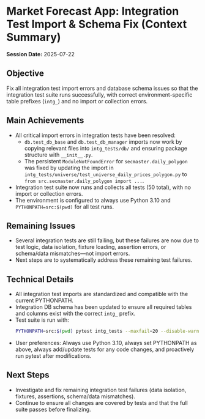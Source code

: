 # Market Forecast App: Integration Test Import & Schema Fix (Context Summary)

**Session Date:** 2025-07-22

## Objective
Fix all integration test import errors and database schema issues so that the integration test suite runs successfully, with correct environment-specific table prefixes (`intg_`) and no import or collection errors.

## Main Achievements
- All critical import errors in integration tests have been resolved:
  - `db.test_db_base` and `db.test_db_manager` imports now work by copying relevant files into `intg_tests/db/` and ensuring package structure with `__init__.py`.
  - The persistent `ModuleNotFoundError` for `secmaster.daily_polygon` was fixed by updating the import in `intg_tests/universe/test_universe_daily_prices_polygon.py` to `from src.secmaster.daily_polygon import ...`.
- Integration test suite now runs and collects all tests (50 total), with no import or collection errors.
- The environment is configured to always use Python 3.10 and `PYTHONPATH=src:$(pwd)` for all test runs.

## Remaining Issues
- Several integration tests are still failing, but these failures are now due to test logic, data isolation, fixture loading, assertion errors, or schema/data mismatches—not import errors.
- Next steps are to systematically address these remaining test failures.

## Technical Details
- All integration test imports are standardized and compatible with the current PYTHONPATH.
- Integration DB schema has been updated to ensure all required tables and columns exist with the correct `intg_` prefix.
- Test suite is run with:
  ```bash
  PYTHONPATH=src:$(pwd) pytest intg_tests --maxfail=20 --disable-warnings -v
  ```
- User preferences: Always use Python 3.10, always set PYTHONPATH as above, always add/update tests for any code changes, and proactively run pytest after modifications.

## Next Steps
- Investigate and fix remaining integration test failures (data isolation, fixtures, assertions, schema/data mismatches).
- Continue to ensure all changes are covered by tests and that the full suite passes before finalizing.

